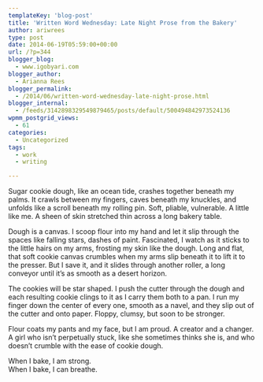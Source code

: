 ```yaml
---
templateKey: 'blog-post'
title: 'Written Word Wednesday: Late Night Prose from the Bakery'
author: ariwrees
type: post
date: 2014-06-19T05:59:00+00:00
url: /?p=344
blogger_blog:
  - www.igobyari.com
blogger_author:
  - Arianna Rees
blogger_permalink:
  - /2014/06/written-word-wednesday-late-night-prose.html
blogger_internal:
  - /feeds/3142898329549879465/posts/default/500494842973524136
wpmm_postgrid_views:
  - 61
categories:
  - Uncategorized
tags:
  - work
  - writing

---
```

<div dir="ltr" style="text-align: left;">
  Sugar cookie dough, like an ocean tide, crashes together beneath my palms. It crawls between my fingers, caves beneath my knuckles, and unfolds like a scroll beneath my rolling pin. Soft, pliable, vulnerable. A little like me. A sheen of skin stretched thin across a long bakery table.</p> 
  
  <p>
    Dough is a canvas. I scoop flour into my hand and let it slip through the spaces like falling stars, dashes of paint. Fascinated, I watch as it sticks to the little hairs on my arms, frosting my skin like the dough. Long and flat, that soft cookie canvas crumbles when my arms slip beneath it to lift it to the presser. But I save it, and it slides through another roller, a long conveyor until it&#8217;s as smooth as a desert horizon.
  </p>
  
  <p>
    The cookies will be star shaped. I push the cutter through the dough and each resulting cookie clings to it as I carry them both to a pan. I run my finger down the center of every one, smooth as a navel, and they slip out of the cutter and onto paper. Floppy, clumsy, but soon to be stronger.
  </p>
  
  <p>
    Flour coats my pants and my face, but I am proud. A creator and a changer. A girl who isn&#8217;t perpetually stuck, like she sometimes thinks she is, and who doesn&#8217;t crumble with the ease of cookie dough.
  </p>
  
  <p>
    When I bake, I am strong.<br />When I bake, I can breathe.<br />&nbsp;&nbsp;</div>